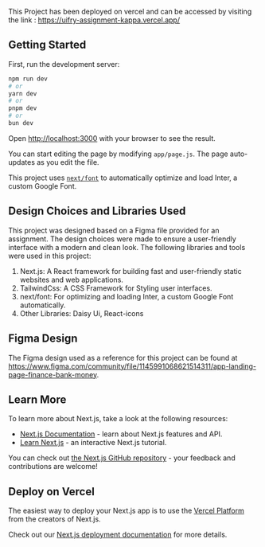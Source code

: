 This Project has been deployed on vercel and can be accessed by visiting the link : https://uifry-assignment-kappa.vercel.app/

## Getting Started

First, run the development server:

```bash
npm run dev
# or
yarn dev
# or
pnpm dev
# or
bun dev
```

Open [http://localhost:3000](http://localhost:3000) with your browser to see the result.

You can start editing the page by modifying `app/page.js`. The page auto-updates as you edit the file.

This project uses [`next/font`](https://nextjs.org/docs/basic-features/font-optimization) to automatically optimize and load Inter, a custom Google Font.

## Design Choices and Libraries Used
This project was designed based on a Figma file provided for an assignment. The design choices were made to ensure a user-friendly interface with a modern and clean look. The following libraries and tools were used in this project:

1. Next.js: A React framework for building fast and user-friendly static websites and web applications.
2. TailwindCss: A CSS Framework for Styling user interfaces.
3. next/font: For optimizing and loading Inter, a custom Google Font automatically.
4. Other Libraries: Daisy Ui, React-icons

## Figma Design

The Figma design used as a reference for this project can be found at https://www.figma.com/community/file/1145991068621514311/app-landing-page-finance-bank-money.

## Learn More

To learn more about Next.js, take a look at the following resources:

- [Next.js Documentation](https://nextjs.org/docs) - learn about Next.js features and API.
- [Learn Next.js](https://nextjs.org/learn) - an interactive Next.js tutorial.

You can check out [the Next.js GitHub repository](https://github.com/vercel/next.js/) - your feedback and contributions are welcome!

## Deploy on Vercel

The easiest way to deploy your Next.js app is to use the [Vercel Platform](https://vercel.com/new?utm_medium=default-template&filter=next.js&utm_source=create-next-app&utm_campaign=create-next-app-readme) from the creators of Next.js.

Check out our [Next.js deployment documentation](https://nextjs.org/docs/deployment) for more details.
